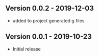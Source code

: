 ## Version 0.0.2 - 2019-12-03
* added to project generated g files

## Version 0.0.1 - 2019-10-23
* Initial release